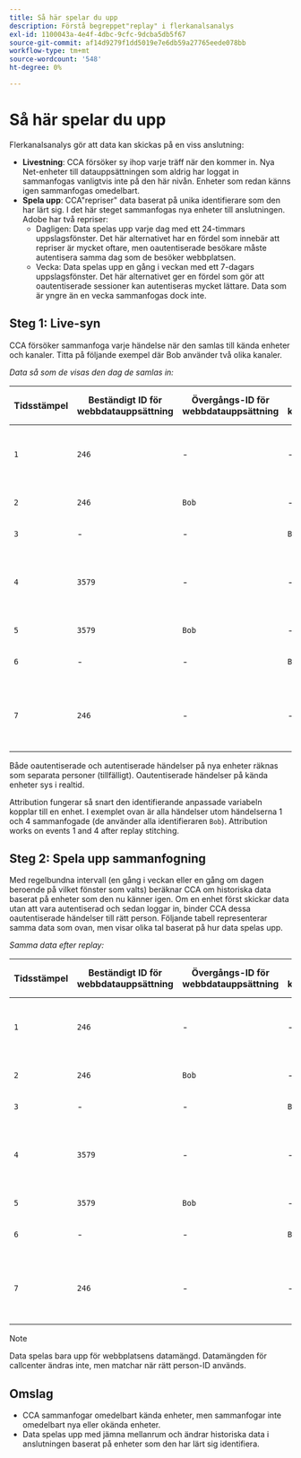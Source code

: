 ```yaml
---
title: Så här spelar du upp
description: Förstå begreppet"replay" i flerkanalsanalys
exl-id: 1100043a-4e4f-4dbc-9cfc-9dcba5db5f67
source-git-commit: af14d9279f1dd5019e7e6db59a27765eede078bb
workflow-type: tm+mt
source-wordcount: '548'
ht-degree: 0%

---
```


# Så här spelar du upp

Flerkanalsanalys gör att data kan skickas på en viss anslutning:

* **Livestning**: CCA försöker sy ihop varje träff när den kommer in. Nya Net-enheter till datauppsättningen som aldrig har loggat in sammanfogas vanligtvis inte på den här nivån. Enheter som redan känns igen sammanfogas omedelbart.
* **Spela upp**: CCA&quot;repriser&quot; data baserat på unika identifierare som den har lärt sig. I det här steget sammanfogas nya enheter till anslutningen. Adobe har två repriser:
   * Dagligen: Data spelas upp varje dag med ett 24-timmars uppslagsfönster. Det här alternativet har en fördel som innebär att repriser är mycket oftare, men oautentiserade besökare måste autentisera samma dag som de besöker webbplatsen.
   * Vecka: Data spelas upp en gång i veckan med ett 7-dagars uppslagsfönster. Det här alternativet ger en fördel som gör att oautentiserade sessioner kan autentiseras mycket lättare. Data som är yngre än en vecka sammanfogas dock inte.

## Steg 1: Live-syn

CCA försöker sammanfoga varje händelse när den samlas till kända enheter och kanaler. Titta på följande exempel där Bob använder två olika kanaler.

*Data så som de visas den dag de samlas in:*

| Tidsstämpel | Beständigt ID för webbdatauppsättning | Övergångs-ID för webbdatauppsättning | ID för kundtjänstperson | Använt person-ID | Förklaring av träffen | Personmått (kumulativt) |
| --- | --- | --- | --- | --- | --- | --- |
| `1` | `246` | - | - | `246` | Bob besöker din webbplats på sin dator, oautentiserad | `1` (246) |
| `2` | `246` | `Bob` | - | `Bob` | Bob loggar in på skrivbordet | `2` (246 och Bob) |
| `3` | - | - | `Bob` | `Bob` | Bob ringer kundtjänst | `2` (246 och Bob) |
| `4` | `3579` | - | - | `3579` | Bob kommer åt din webbplats på sin mobila enhet, oautentiserad | `3` (246, Bob och 3579) |
| `5` | `3579` | `Bob` | - | `Bob` | Bob loggar in via mobilen | `3` (246, Bob och 3579) |
| `6` | - | - | `Bob` | `Bob` | Bob ringer till kundtjänst igen | `3` (246, Bob och 3579) |
| `7` | `246` | - | - | `Bob` | Bob besöker din webbplats på sin dator igen, oautentiserad | `3` (246, Bob och 3579) |

Både oautentiserade och autentiserade händelser på nya enheter räknas som separata personer (tillfälligt). Oautentiserade händelser på kända enheter sys i realtid.

Attribution fungerar så snart den identifierande anpassade variabeln kopplar till en enhet. I exemplet ovan är alla händelser utom händelserna 1 och 4 sammanfogade (de använder alla identifieraren `Bob`). Attribution works on events 1 and 4 after replay stitching.

## Steg 2: Spela upp sammanfogning

Med regelbundna intervall (en gång i veckan eller en gång om dagen beroende på vilket fönster som valts) beräknar CCA om historiska data baserat på enheter som den nu känner igen. Om en enhet först skickar data utan att vara autentiserad och sedan loggar in, binder CCA dessa oautentiserade händelser till rätt person. Följande tabell representerar samma data som ovan, men visar olika tal baserat på hur data spelas upp.

*Samma data efter replay:*

| Tidsstämpel | Beständigt ID för webbdatauppsättning | Övergångs-ID för webbdatauppsättning | ID för kundtjänstperson | Använt person-ID | Förklaring av träffen | Personmått (kumulativt) |
| --- | --- | --- | --- | --- | --- | --- |
| `1` | `246` | - | - | `Bob` | Bob besöker din webbplats på sin dator, oautentiserad | `1` (Bob) |
| `2` | `246` | `Bob` | - | `Bob` | Bob loggar in på skrivbordet | `1` (Bob) |
| `3` | - | - | `Bob` | `Bob` | Bob ringer kundtjänst | `1` (Bob) |
| `4` | `3579` | - | - | `Bob` | Bob kommer åt din webbplats på sin mobila enhet, oautentiserad | `1` (Bob) |
| `5` | `3579` | `Bob` | - | `Bob` | Bob loggar in via mobilen | `1` (Bob) |
| `6` | - | - | `Bob` | `Bob` | Bob ringer till kundtjänst igen | `1` (Bob) |
| `7` | `246` | - | - | `Bob` | Bob besöker din webbplats på sin dator igen, oautentiserad | `1` (Bob) |

>[!NOTE]
>
>Data spelas bara upp för webbplatsens datamängd. Datamängden för callcenter ändras inte, men matchar när rätt person-ID används.

## Omslag

* CCA sammanfogar omedelbart kända enheter, men sammanfogar inte omedelbart nya eller okända enheter.
* Data spelas upp med jämna mellanrum och ändrar historiska data i anslutningen baserat på enheter som den har lärt sig identifiera.
